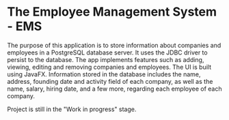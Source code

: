 # The Employee Management System - EMS

The purpose of this application is to store information about companies and employees in a PostgreSQL database server. It uses the JDBC driver to persist to the database. The app implements features such as adding, viewing, editing and removing companies and employees. The UI is built using JavaFX. Information stored in the database includes the name, address, founding date and activity field of each company, as well as the name, salary, hiring date, and a few more, regarding each employee of each company.

Project is still in the "Work in progress" stage.
